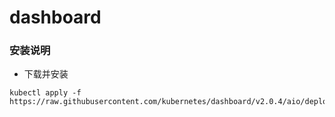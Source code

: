 # dashboard

### 安装说明
- 下载并安装
```
kubectl apply -f https://raw.githubusercontent.com/kubernetes/dashboard/v2.0.4/aio/deploy/recommended.yaml
```
